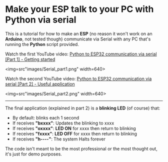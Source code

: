# Make your ESP talk to your PC with Python via serial

This is a tutorial for how to make an **ESP** (no reason it won't work on an **Arduino**, not tested though) communicate via Serial with any PC that's running the **Python** script provided.

Watch the first YouTube video: [Python to ESP32 communication via serial [Part 1] - Getting started](https://youtu.be/I-3cRo7lId8)

<img=src"images/Serial_part1.png" width=640>

Watch the second YouTube video: [Python to ESP32 communication via serial [Part 2] - Useful application](https://youtu.be/Jr79o_28tSY)

<img=src"images/Serial_part2.png" width=640>

---

The final application (explained in part 2) is a **blinking LED** (of course) that:

- By default: blinks each 1 second
- If receives **"bxxxx"**: Updates the blinking to xxxx 
- If receives **"oxxxx"**: **LED ON** for xxxx then return to blinking 
- If receives **"fxxxx"**: **LED OFF** for xxxx then return to blinking
- If receives **"h----"**: The system Halts forever 

The code isn't meant to be the most professional or the most thought out, it's just for demo purposes.
